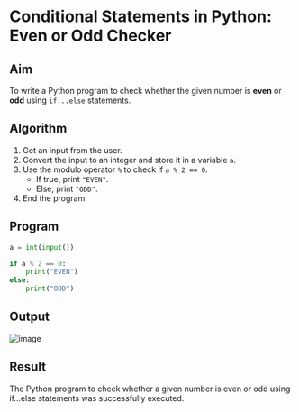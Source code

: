 # Conditional Statements in Python: Even or Odd Checker

##  Aim
To write a Python program to check whether the given number is **even** or **odd** using `if...else` statements.

##  Algorithm
1. Get an input from the user.
2. Convert the input to an integer and store it in a variable `a`.
3. Use the modulo operator `%` to check if `a % 2 == 0`.
   - If true, print `"EVEN"`.
   - Else, print `"ODD"`.
4. End the program.


##  Program

```python
a = int(input())

if a % 2 == 0:
    print("EVEN")
else:
    print("ODD")

```


## Output

![image](https://github.com/user-attachments/assets/8213f7cd-c8a6-4625-9e04-3b00d0160a48)

## Result

The Python program to check whether a given number is even or odd using if...else statements was successfully executed. 
